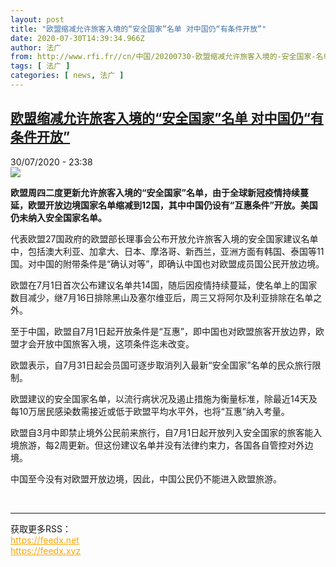 ```yaml
---
layout: post
title: "欧盟缩减允许旅客入境的“安全国家”名单 对中国仍“有条件开放”"
date: 2020-07-30T14:39:34.966Z
author: 法广
from: http://www.rfi.fr//cn/中国/20200730-欧盟缩减允许旅客入境的-安全国家-名单-对中国仍-有条件开放
tags: [ 法广 ]
categories: [ news, 法广 ]
---
```

<!--1596146189000-->
[欧盟缩减允许旅客入境的“安全国家”名单 对中国仍“有条件开放”](http://www.rfi.fr//cn/%E4%B8%AD%E5%9B%BD/20200730-%E6%AC%A7%E7%9B%9F%E7%BC%A9%E5%87%8F%E5%85%81%E8%AE%B8%E6%97%85%E5%AE%A2%E5%85%A5%E5%A2%83%E7%9A%84-%E5%AE%89%E5%85%A8%E5%9B%BD%E5%AE%B6-%E5%90%8D%E5%8D%95-%E5%AF%B9%E4%B8%AD%E5%9B%BD%E4%BB%8D-%E6%9C%89%E6%9D%A1%E4%BB%B6%E5%BC%80%E6%94%BE)
------

<div>
<div>30/07/2020 - 23:38</div><img src="https://s.rfi.fr/media/display/048ff172-d2ad-11ea-b9a3-005056a98db9/w:310/p:16x9/2020-07-29T120121Z_841195747_RC203I9KMYAN_RTRMADP_3_HEATHROW-RESULTS.JPG"><p><strong>欧盟周四二度更新允许旅客入境的“安全国家”名单，由于全球新冠疫情持续蔓延，欧盟开放边境国家名单缩减到12国，其中中国仍设有“互惠条件”开放。美国仍未纳入安全国家名单。</strong></p><div class="t-content__body u-clearfix"><div class="m-interstitial"></div><p>代表欧盟27国政府的欧盟部长理事会公布开放允许旅客入境的安全国家建议名单中，包括澳大利亚、加拿大、日本、摩洛哥、新西兰，亚洲方面有韩国、泰国等11国。对中国的附带条件是“确认对等”，即确认中国也对欧盟成员国公民开放边境。</p><p>欧盟在7月1日首次公布建议名单共14国，随后因疫情持续蔓延，使名单上的国家数目减少，继7月16日排除黑山及塞尔维亚后，周三又将阿尔及利亚排除在名单之外。</p><p>至于中国，欧盟自7月1日起开放条件是“互惠”，即中国也对欧盟旅客开放边界，欧盟才会开放中国旅客入境，这项条件迄未改变。</p><p>欧盟表示，自7月31日起会员国可逐步取消列入最新“安全国家”名单的民众旅行限制。</p><p>欧盟建议的安全国家名单，以流行病状况及遏止措施为衡量标准，除最近14天及每10万居民感染数需接近或低于欧盟平均水平外，也将“互惠”纳入考量。</p><p>欧盟自3月中即禁止境外公民前来旅行，自7月1日起开放列入安全国家的旅客能入境旅游，每2周更新。但这份建议名单并没有法律约束力，各国各自管控对外边境。</p><p>中国至今没有对欧盟开放边境，因此，中国公民仍不能进入欧盟旅游。</p><div class="o-self-promo o-self-promo--nl o-self-promo--hidden" data-selfpromo-newsletter></div><div class="o-self-promo o-self-promo--app o-self-promo--hidden" data-selfpromo-app></div></div><br><hr><div>获取更多RSS：<br><a href="https://feedx.net" style="color:orange" target="_blank">https://feedx.net</a> <br><a href="https://feedx.xyz" style="color:orange" target="_blank">https://feedx.xyz</a><br></div>
</div>
